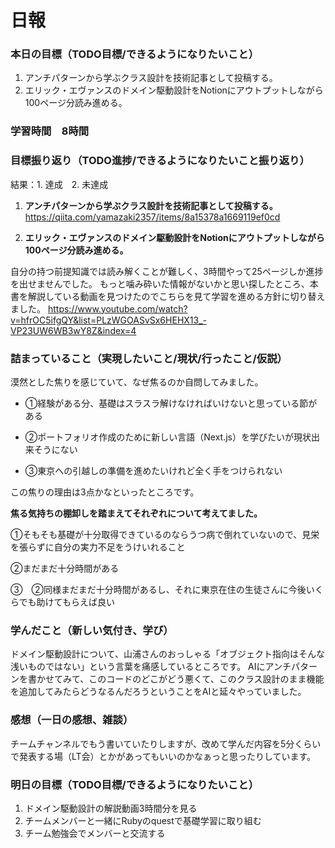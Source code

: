 # 日報

### 本日の目標（TODO目標/できるようになりたいこと）
1. アンチパターンから学ぶクラス設計を技術記事として投稿する。
2. エリック・エヴァンスのドメイン駆動設計をNotionにアウトプットしながら100ページ分読み進める。

### 学習時間　8時間

### 目標振り返り（TODO進捗/できるようになりたいこと振り返り）
結果：1. 達成　2. 未達成

1. **アンチパターンから学ぶクラス設計を技術記事として投稿する。**
https://qiita.com/yamazaki2357/items/8a15378a1669119ef0cd

2. **エリック・エヴァンスのドメイン駆動設計をNotionにアウトプットしながら100ページ分読み進める。**

自分の持つ前提知識では読み解くことが難しく、3時間やって25ページしか進捗を出せませんでした。
もっと噛み砕いた情報がないかと思い探したところ、本書を解説している動画を見つけたのでこちらを見て学習を進める方針に切り替えました。
https://www.youtube.com/watch?v=hfrOC5ifgQY&list=PLzWGOASvSx6HEHX13_-VP23UW6WB3wY8Z&index=4

### 詰まっていること（実現したいこと/現状/行ったこと/仮説）

漠然とした焦りを感じていて、なぜ焦るのか自問してみました。

- ①経験がある分、基礎はスラスラ解けなければいけないと思っている節がある

- ②ポートフォリオ作成のために新しい言語（Next.js）を学びたいが現状出来そうにない

- ③東京への引越しの準備を進めたいけれど全く手をつけられない

この焦りの理由は3点かなといったところです。

**焦る気持ちの棚卸しを踏まえてそれぞれについて考えてました。**

①そもそも基礎が十分取得できているのならうつ病で倒れていないので、見栄を張らずに自分の実力不足をうけいれること

②まだまだ十分時間がある

③　②同様まだまだ十分時間があるし、それに東京在住の生徒さんに今後いくらでも助けてもらえば良い

### 学んだこと（新しい気付き、学び）
ドメイン駆動設計について、山浦さんのおっしゃる「オブジェクト指向はそんな浅いものではない」という言葉を痛感しているところです。
AIにアンチパターンを書かせてみて、このコードのどこがどう悪くて、このクラス設計のまま機能を追加してみたらどうなるんだろうということをAIと延々やっていました。

### 感想（一日の感想、雑談）
チームチャンネルでもう書いていたりしますが、改めて学んだ内容を5分くらいで発表する場（LT会）とかがあってもいいのかなぁっと思ったりしています。

### 明日の目標（TODO目標/できるようになりたいこと）
1. ドメイン駆動設計の解説動画3時間分を見る
2. チームメンバーと一緒にRubyのquestで基礎学習に取り組む
3. チーム勉強会でメンバーと交流する
